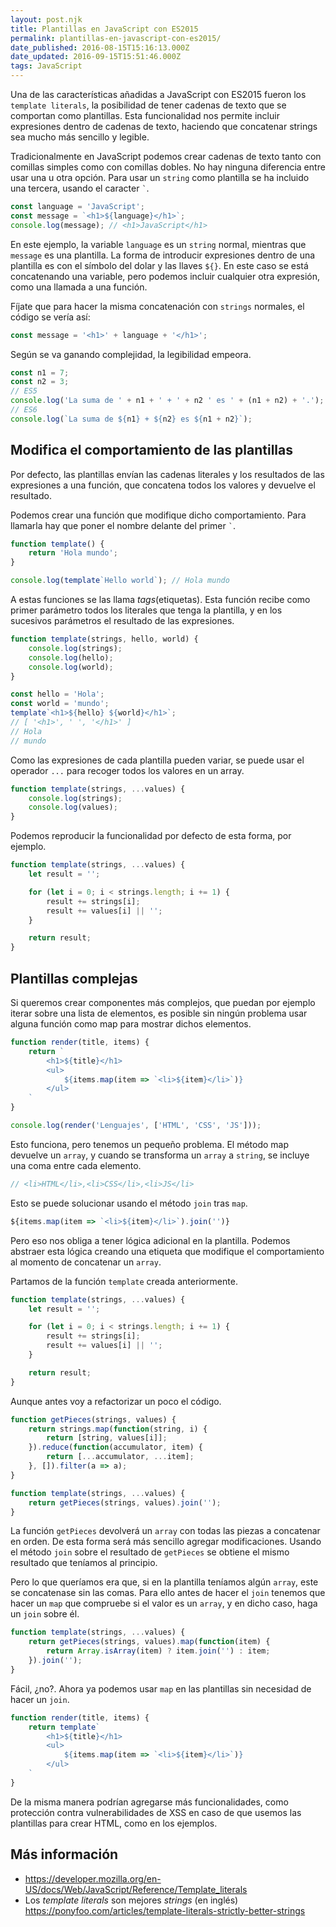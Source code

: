 ```yaml
---
layout: post.njk
title: Plantillas en JavaScript con ES2015
permalink: plantillas-en-javascript-con-es2015/
date_published: 2016-08-15T15:16:13.000Z
date_updated: 2016-09-15T15:51:46.000Z
tags: JavaScript
---
```


Una de las características añadidas a JavaScript con ES2015 fueron los `template literals`, la posibilidad de tener cadenas de texto que se comportan como plantillas. Esta funcionalidad nos permite incluir expresiones dentro de cadenas de texto, haciendo que concatenar strings sea mucho más sencillo y legible.

Tradicionalmente en JavaScript podemos crear cadenas de texto tanto con comillas simples como con comillas dobles. No hay ninguna diferencia entre usar una u otra opción. Para usar un `string` como plantilla se ha incluido una tercera, usando el caracter ``` ` ```.

```javascript
const language = 'JavaScript';
const message = `<h1>${language}</h1>`;
console.log(message); // <h1>JavaScript</h1>
```

En este ejemplo, la variable `language` es un `string` normal, mientras que `message` es una plantilla. La forma de introducir expresiones dentro de una plantilla es con el símbolo del dolar y las llaves `${}`. En este caso se está concatenando una variable, pero podemos incluir cualquier otra expresión, como una llamada a una función.

Fíjate que para hacer la misma concatenación con `strings` normales, el código se vería así:

```javascript
const message = '<h1>' + language + '</h1>';
```

Según se va ganando complejidad, la legibilidad empeora.

```javascript
const n1 = 7;
const n2 = 3;
// ES5
console.log('La suma de ' + n1 + ' + ' + n2 ' es ' + (n1 + n2) + '.');
// ES6
console.log(`La suma de ${n1} + ${n2} es ${n1 + n2}`);
```

## Modifica el comportamiento de las plantillas

Por defecto, las plantillas envían las cadenas literales y los resultados de las expresiones a una función, que concatena todos los valores y devuelve el resultado.

Podemos crear una función que modifique dicho comportamiento. Para llamarla hay que poner el nombre delante del primer ``` ` ```.

```javascript
function template() {
    return 'Hola mundo';
}

console.log(template`Hello world`); // Hola mundo
```

A estas funciones se las llama _tags_(etiquetas). Esta función recibe como primer parámetro todos los literales que tenga la plantilla, y en los sucesivos parámetros el resultado de las expresiones.

```javascript
function template(strings, hello, world) {
    console.log(strings);
    console.log(hello);
    console.log(world);
}

const hello = 'Hola';
const world = 'mundo';
template`<h1>${hello} ${world}</h1>`;
// [ '<h1>', ' ', '</h1>' ]
// Hola
// mundo
```

Como las expresiones de cada plantilla pueden variar, se puede usar el operador `...` para recoger todos los valores en un array.

```javascript
function template(strings, ...values) {
    console.log(strings);
    console.log(values);
}
```

Podemos reproducir la funcionalidad por defecto de esta forma, por ejemplo.

```javascript
function template(strings, ...values) {
    let result = '';

    for (let i = 0; i < strings.length; i += 1) {
        result += strings[i];
        result += values[i] || '';
    }

    return result;
}
```

## Plantillas complejas

Si queremos crear componentes más complejos, que puedan por ejemplo iterar sobre una lista de elementos, es posible sin ningún problema usar alguna función como map para mostrar dichos elementos.

```javascript
function render(title, items) {
    return `
        <h1>${title}</h1>
        <ul>
            ${items.map(item => `<li>${item}</li>`)}
        </ul>
    `
}

console.log(render('Lenguajes', ['HTML', 'CSS', 'JS']));
```

Esto funciona, pero tenemos un pequeño problema. El método map devuelve un `array`, y cuando se transforma un `array` a `string`, se incluye una coma entre cada elemento.

```javascript
// <li>HTML</li>,<li>CSS</li>,<li>JS</li>
```

Esto se puede solucionar usando el método `join` tras `map`.

```javascript
${items.map(item => `<li>${item}</li>`).join('')}
```

Pero eso nos obliga a tener lógica adicional en la plantilla. Podemos abstraer esta lógica creando una etiqueta que modifique el comportamiento al momento de concatenar un `array`.

Partamos de la función `template` creada anteriormente.

```javascript
function template(strings, ...values) {
    let result = '';

    for (let i = 0; i < strings.length; i += 1) {
        result += strings[i];
        result += values[i] || '';
    }

    return result;
}
```

Aunque antes voy a refactorizar un poco el código.

```javascript
function getPieces(strings, values) {
    return strings.map(function(string, i) {
        return [string, values[i]];
    }).reduce(function(accumulator, item) {
        return [...accumulator, ...item];
    }, []).filter(a => a);
}

function template(strings, ...values) {
    return getPieces(strings, values).join('');
}
```

La función `getPieces` devolverá un `array` con todas las piezas a concatenar en orden. De esta forma será más sencillo agregar modificaciones. Usando el método `join` sobre el resultado de `getPieces` se obtiene el mismo resultado que teníamos al principio.

Pero lo que queríamos era que, si en la plantilla teníamos algún `array`, este se concatenase sin las comas. Para ello antes de hacer el `join` tenemos que hacer un `map` que compruebe si el valor es un `array`, y en dicho caso, haga un `join` sobre él.

```javascript
function template(strings, ...values) {
    return getPieces(strings, values).map(function(item) {
        return Array.isArray(item) ? item.join('') : item;
    }).join('');
}
```

Fácil, ¿no?. Ahora ya podemos usar `map` en las plantillas sin necesidad de hacer un `join`.

```javascript
function render(title, items) {
    return template`
        <h1>${title}</h1>
        <ul>
            ${items.map(item => `<li>${item}</li>`)}
        </ul>
    `
}
```

De la misma manera podrían agregarse más funcionalidades, como protección contra vulnerabilidades de XSS en caso de que usemos las plantillas para crear HTML, como en los ejemplos.

## Más información

* https://developer.mozilla.org/en-US/docs/Web/JavaScript/Reference/Template_literals
* Los _template literals_ son mejores _strings_ (en inglés) https://ponyfoo.com/articles/template-literals-strictly-better-strings
